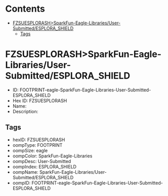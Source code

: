 



Contents
========

* [FZSUESPLORASH>SparkFun-Eagle-Libraries/User-Submitted/ESPLORA_SHIELD](#fzsuesplorashsparkfun-eagle-librariesuser-submittedesplora_shield)
	* [Tags](#tags)

# FZSUESPLORASH>SparkFun-Eagle-Libraries/User-Submitted/ESPLORA_SHIELD

- ID: FOOTPRINT-eagle-SparkFun-Eagle-Libraries-User-Submitted-ESPLORA_SHIELD
- Hex ID: FZSUESPLORASH
- Name: 
- Description: 

## Tags

- hexID: FZSUESPLORASH
- oompType: FOOTPRINT
- oompSize: eagle
- oompColor: SparkFun-Eagle-Libraries
- oompDesc: User-Submitted
- oompIndex: ESPLORA_SHIELD
- oompName: SparkFun-Eagle-Libraries/User-Submitted/ESPLORA_SHIELD
- oompID: FOOTPRINT-eagle-SparkFun-Eagle-Libraries-User-Submitted-ESPLORA_SHIELD
